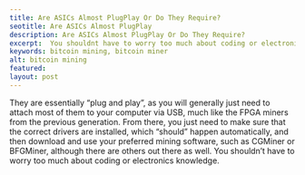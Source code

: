 ```yaml
---
title: Are ASICs Almost PlugPlay Or Do They Require?
seotitle: Are ASICs Almost PlugPlay
description: Are ASICs Almost PlugPlay Or Do They Require?
excerpt:  You shouldnt have to worry too much about coding or electronics knowledge.
keywords: bitcoin mining, bitcoin miner
alt: bitcoin mining
featured: 
layout: post
---
```


<p>They are essentially “plug and play”, as you will generally just need to attach most of them to your computer via USB, much like the FPGA miners from the previous generation. From there, you just need to make sure that the correct drivers are installed, which “should” happen automatically, and then download and use your preferred mining software, such as CGMiner or BFGMiner, although there are others out there as well. You shouldn’t have to worry too much about coding or electronics knowledge.<p>
